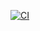 [![CI](https://github.com/NgocMinhNguyenBerlinHTW/wt/actions/workflows/test.yml/badge.svg)](https://github.com/NgocMinhNguyenBerlinHTW/wt/actions/workflows/test.yml)